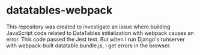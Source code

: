 # datatables-webpack
This repository was created to investigate an issue where building JavaScript code related to DataTables initialization with webpack causes an error. This code passed the Jest test. But when I run Django's runserver with webpack-built datatable.bundle.js, I get errors in the browser.
